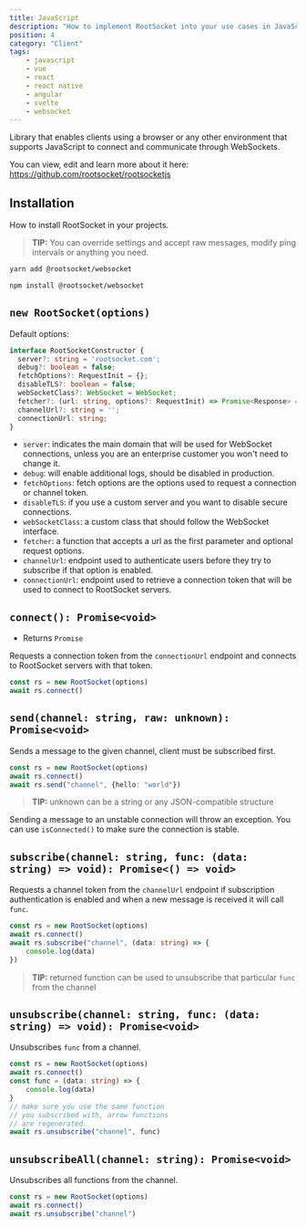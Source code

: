 ```yaml
---
title: JavaScript
description: "How to implement RootSocket into your use cases in JavaScript"
position: 4
category: "Client"
tags:
    - javascript
    - vue
    - react
    - react native
    - angular
    - svelte
    - websocket
---
```


Library that enables clients using a browser or any other environment that supports JavaScript to connect and communicate through WebSockets.

You can view, edit and learn more about it here: https://github.com/rootsocket/rootsocketjs

## Installation

How to install RootSocket in your projects.

<blockquote><b>TIP:</b> You can override settings and accept raw messages, modify ping intervals or anything you need.</blockquote>

<code-group>
  <code-block label="Yarn" active>

  ```bash
  yarn add @rootsocket/websocket
  ```

  </code-block>

  <code-block label="NPM">

  ```bash
  npm install @rootsocket/websocket
  ```

  </code-block>
</code-group>

## `new RootSocket(options)`

Default options:

```typescript
interface RootSocketConstructor {
  server?: string = 'rootsocket.com';
  debug?: boolean = false;
  fetchOptions?: RequestInit = {};
  disableTLS?: boolean = false;
  webSocketClass?: WebSocket = WebSocket;
  fetcher?: (url: string, options?: RequestInit) => Promise<Response> = fetch;
  channelUrl?: string = '';
  connectionUrl: string;
}
```

* `server`: indicates the main domain that will be used for WebSocket connections, unless you are an enterprise customer you won't need to change it.
* `debug`: will enable additional logs, should be disabled in production.
* `fetchOptions`: fetch options are the options used to request a connection or channel token.
* `disableTLS`: if you use a custom server and you want to disable secure connections.
* `webSocketClass`: a custom class that should follow the WebSocket interface.
* `fetcher`: a function that accepts a url as the first parameter and optional request options.
* `channelUrl`: endpoint used to authenticate users before they try to subscribe if that option is enabled.
* `connectionUrl`: endpoint used to retrieve a connection token that will be used to connect to RootSocket servers.

## `connect(): Promise<void>`

* Returns `Promise`

Requests a connection token from the `connectionUrl` endpoint and connects to RootSocket servers with that token.

```typescript
const rs = new RootSocket(options)
await rs.connect()
```

## `send(channel: string, raw: unknown): Promise<void>`

Sends a message to the given channel, client must be subscribed first.

```typescript
const rs = new RootSocket(options)
await rs.connect()
await rs.send("channel", {hello: "world"})
```

<blockquote><b>TIP:</b> unknown can be a string or any JSON-compatible structure</blockquote>

<alert type="warning">
Sending a message to an unstable connection will throw an exception. You can use <code>isConnected()</code> to
make sure the connection is stable.
</alert>

## `subscribe(channel: string, func: (data: string) => void): Promise<() => void>`

Requests a channel token from the `channelUrl` endpoint if subscription authentication is enabled and when a new message is received it will call `func`.

```typescript
const rs = new RootSocket(options)
await rs.connect()
await rs.subscribe("channel", (data: string) => {
    console.log(data)
})
```

<blockquote><b>TIP:</b> returned function can be used to unsubscribe that particular <code>func</code> from the channel</blockquote>

## `unsubscribe(channel: string, func: (data: string) => void): Promise<void>`

Unsubscribes `func` from a channel.

```typescript
const rs = new RootSocket(options)
await rs.connect()
const func = (data: string) => {
    console.log(data)
}
// make sure you use the same function
// you subscribed with, arrow functions
// are regenerated.
await rs.unsubscribe("channel", func)
```

## `unsubscribeAll(channel: string): Promise<void>`

Unsubscribes all functions from the channel.


```typescript
const rs = new RootSocket(options)
await rs.connect()
await rs.unsubscribe("channel")
```
